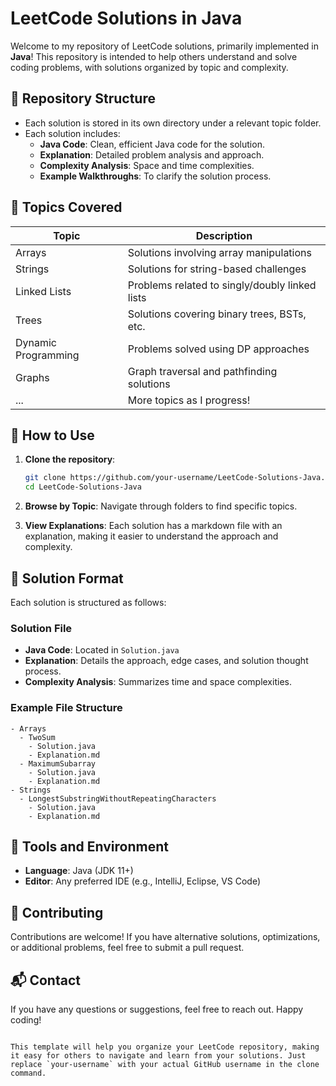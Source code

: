 # LeetCode Solutions in Java

Welcome to my repository of LeetCode solutions, primarily implemented in **Java**! This repository is intended to help others understand and solve coding problems, with solutions organized by topic and complexity.

## 📂 Repository Structure

- Each solution is stored in its own directory under a relevant topic folder.
- Each solution includes:
  - **Java Code**: Clean, efficient Java code for the solution.
  - **Explanation**: Detailed problem analysis and approach.
  - **Complexity Analysis**: Space and time complexities.
  - **Example Walkthroughs**: To clarify the solution process.

## 📘 Topics Covered

| Topic           | Description                            |
|-----------------|----------------------------------------|
| Arrays          | Solutions involving array manipulations |
| Strings         | Solutions for string-based challenges |
| Linked Lists    | Problems related to singly/doubly linked lists |
| Trees           | Solutions covering binary trees, BSTs, etc. |
| Dynamic Programming | Problems solved using DP approaches |
| Graphs          | Graph traversal and pathfinding solutions |
| ...             | More topics as I progress!            |

## 🚀 How to Use

1. **Clone the repository**:
   ```bash
   git clone https://github.com/your-username/LeetCode-Solutions-Java.git
   cd LeetCode-Solutions-Java
   ```

2. **Browse by Topic**: Navigate through folders to find specific topics.
3. **View Explanations**: Each solution has a markdown file with an explanation, making it easier to understand the approach and complexity.

## 📄 Solution Format

Each solution is structured as follows:

### Solution File
- **Java Code**: Located in `Solution.java`
- **Explanation**: Details the approach, edge cases, and solution thought process.
- **Complexity Analysis**: Summarizes time and space complexities.

### Example File Structure
```
- Arrays
  - TwoSum
    - Solution.java
    - Explanation.md
  - MaximumSubarray
    - Solution.java
    - Explanation.md
- Strings
  - LongestSubstringWithoutRepeatingCharacters
    - Solution.java
    - Explanation.md
```

## 🔧 Tools and Environment

- **Language**: Java (JDK 11+)
- **Editor**: Any preferred IDE (e.g., IntelliJ, Eclipse, VS Code)

## 🤝 Contributing

Contributions are welcome! If you have alternative solutions, optimizations, or additional problems, feel free to submit a pull request.

## 📬 Contact

If you have any questions or suggestions, feel free to reach out. Happy coding!

```

This template will help you organize your LeetCode repository, making it easy for others to navigate and learn from your solutions. Just replace `your-username` with your actual GitHub username in the clone command.

